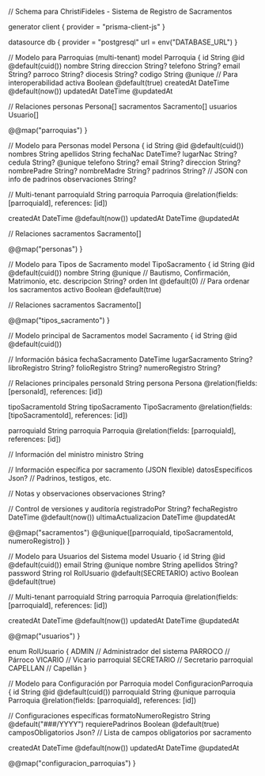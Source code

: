 // Schema para ChristiFideles - Sistema de Registro de Sacramentos

generator client {
  provider = "prisma-client-js"
}

datasource db {
  provider = "postgresql"
  url      = env("DATABASE_URL")
}

// Modelo para Parroquias (multi-tenant)
model Parroquia {
  id          String   @id @default(cuid())
  nombre      String
  direccion   String?
  telefono    String?
  email       String?
  parroco     String?
  diocesis    String?
  codigo      String   @unique // Para interoperabilidad
  activa      Boolean  @default(true)
  createdAt   DateTime @default(now())
  updatedAt   DateTime @updatedAt

  // Relaciones
  personas    Persona[]
  sacramentos Sacramento[]
  usuarios    Usuario[]
  
  @@map("parroquias")
}

// Modelo para Personas
model Persona {
  id            String   @id @default(cuid())
  nombres       String
  apellidos     String
  fechaNac      DateTime?
  lugarNac      String?
  cedula        String?  @unique
  telefono      String?
  email         String?
  direccion     String?
  nombrePadre   String?
  nombreMadre   String?
  padrinos      String? // JSON con info de padrinos
  observaciones String?
  
  // Multi-tenant
  parroquiaId   String
  parroquia     Parroquia @relation(fields: [parroquiaId], references: [id])
  
  createdAt     DateTime @default(now())
  updatedAt     DateTime @updatedAt

  // Relaciones
  sacramentos   Sacramento[]
  
  @@map("personas")
}

// Modelo para Tipos de Sacramento
model TipoSacramento {
  id          String @id @default(cuid())
  nombre      String @unique // Bautismo, Confirmación, Matrimonio, etc.
  descripcion String?
  orden       Int    @default(0) // Para ordenar los sacramentos
  activo      Boolean @default(true)
  
  // Relaciones
  sacramentos Sacramento[]
  
  @@map("tipos_sacramento")
}

// Modelo principal de Sacramentos
model Sacramento {
  id              String   @id @default(cuid())
  
  // Información básica
  fechaSacramento DateTime
  lugarSacramento String?
  libroRegistro   String?
  folioRegistro   String?
  numeroRegistro  String?
  
  // Relaciones principales
  personaId       String
  persona         Persona @relation(fields: [personaId], references: [id])
  
  tipoSacramentoId String
  tipoSacramento   TipoSacramento @relation(fields: [tipoSacramentoId], references: [id])
  
  parroquiaId     String
  parroquia       Parroquia @relation(fields: [parroquiaId], references: [id])
  
  // Información del ministro
  ministro        String
  
  // Información específica por sacramento (JSON flexible)
  datosEspecificos Json? // Padrinos, testigos, etc.
  
  // Notas y observaciones
  observaciones   String?
  
  // Control de versiones y auditoría
  registradoPor   String?
  fechaRegistro   DateTime @default(now())
  ultimaActualizacion DateTime @updatedAt
  
  @@map("sacramentos")
  @@unique([parroquiaId, tipoSacramentoId, numeroRegistro])
}

// Modelo para Usuarios del Sistema
model Usuario {
  id          String   @id @default(cuid())
  email       String   @unique
  nombre      String
  apellidos   String?
  password    String
  rol         RolUsuario @default(SECRETARIO)
  activo      Boolean  @default(true)
  
  // Multi-tenant
  parroquiaId String
  parroquia   Parroquia @relation(fields: [parroquiaId], references: [id])
  
  createdAt   DateTime @default(now())
  updatedAt   DateTime @updatedAt
  
  @@map("usuarios")
}

enum RolUsuario {
  ADMIN       // Administrador del sistema
  PARROCO     // Párroco
  VICARIO     // Vicario parroquial
  SECRETARIO  // Secretario parroquial
  CAPELLAN    // Capellán
}

// Modelo para Configuración por Parroquia
model ConfiguracionParroquia {
  id                String @id @default(cuid())
  parroquiaId       String @unique
  parroquia         Parroquia @relation(fields: [parroquiaId], references: [id])
  
  // Configuraciones específicas
  formatoNumeroRegistro String @default("###/YYYY")
  requierePadrinos      Boolean @default(true)
  camposObligatorios    Json? // Lista de campos obligatorios por sacramento
  
  createdAt         DateTime @default(now())
  updatedAt         DateTime @updatedAt
  
  @@map("configuracion_parroquias")
}